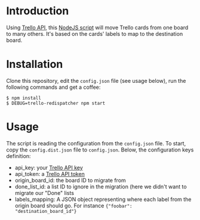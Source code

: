 # Introduction

Using [Trello API](https://developers.trello.com/), this [NodeJS script](https://nodejs.org/en/) will move Trello cards from one board to many others.
It's based on the cards' labels to map to the destination board.

# Installation

Clone this repository, edit the `config.json` file (see usage below), run the following commands and get a coffee:
```
$ npm install
$ DEBUG=trello-redispatcher npm start 
```

# Usage

The script is reading the configuration from the `config.json` file. To start, copy the `config.dist.json` file to `config.json`.
Below, the configuration keys definition:
* api_key: your [Trello API key](https://trello.com/app-key)
* api_token: a [Trello API token](https://developers.trello.com/get-started/start-building)
* origin_board_id: the board ID to migrate from
* done_list_id: a list ID to ignore in the migration (here we didn't want to migrate our "Done" lists
* labels_mapping: A JSON object representing where each label from the origin board should go. For instance `{"foobar": "destination_board_id"}`
